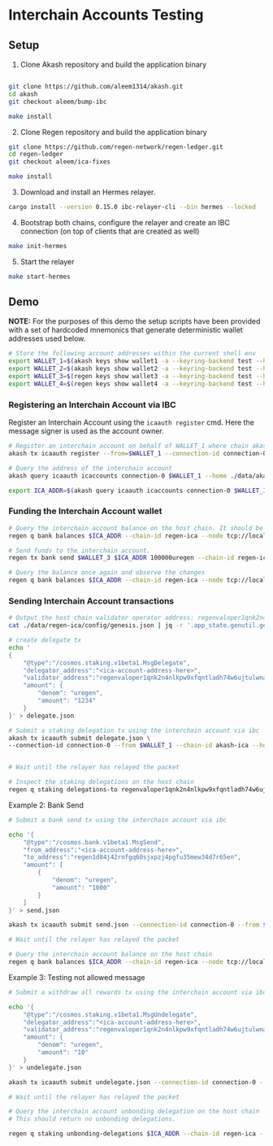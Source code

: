 # Interchain Accounts Testing

## Setup

1. Clone Akash repository and build the application binary

```bash

git clone https://github.com/aleem1314/akash.git
cd akash
git checkout aleem/bump-ibc

make install
```

2. Clone Regen repository and build the application binary

```bash
git clone https://github.com/regen-network/regen-ledger.git
cd regen-ledger
git checkout aleem/ica-fixes

make install
```

3. Download and install an Hermes relayer.

```bash
cargo install --version 0.15.0 ibc-relayer-cli --bin hermes --locked
```

4. Bootstrap both chains, configure the relayer and create an IBC connection (on top of clients that are created as well)
```bash
make init-hermes
```

5. Start the relayer
```bash
make start-hermes
```

## Demo

**NOTE:** For the purposes of this demo the setup scripts have been provided with a set of hardcoded mnemonics that generate deterministic wallet addresses used below.

```bash
# Store the following account addresses within the current shell env
export WALLET_1=$(akash keys show wallet1 -a --keyring-backend test --home ./data/akash-ica) && echo $WALLET_1;
export WALLET_2=$(akash keys show wallet2 -a --keyring-backend test --home ./data/akash-ica) && echo $WALLET_2;
export WALLET_3=$(regen keys show wallet3 -a --keyring-backend test --home ./data/regen-ica) && echo $WALLET_3;
export WALLET_4=$(regen keys show wallet4 -a --keyring-backend test --home ./data/regen-ica) && echo $WALLET_4;
```

### Registering an Interchain Account via IBC

Register an Interchain Account using the `icaauth register` cmd. 
Here the message signer is used as the account owner.

```bash
# Register an interchain account on behalf of WALLET_1 where chain akash-ica is the interchain accounts host
akash tx icaauth register --from=$WALLET_1 --connection-id connection-0 --chain-id akash-ica --home ./data/akash-ica --node tcp://localhost:26656 --keyring-backend test -y --broadcast-mode block

# Query the address of the interchain account
akash query icaauth icaccounts connection-0 $WALLET_1 --home ./data/akash-ica --node tcp://localhost:26656

export ICA_ADDR=$(akash query icaauth icaccounts connection-0 $WALLET_1 --home ./data/akash-ica --node tcp://localhost:26656 -o json | jq -r '.interchain_account_address') && echo $ICA_ADDR

```

### Funding the Interchain Account wallet

```bash
# Query the interchain account balance on the host chain. It should be empty.
regen q bank balances $ICA_ADDR --chain-id regen-ica --node tcp://localhost:26657

# Send funds to the interchain account.
regen tx bank send $WALLET_3 $ICA_ADDR 100000uregen --chain-id regen-ica --home ./data/regen-ica --node tcp://localhost:26657 --keyring-backend test -y

# Query the balance once again and observe the changes
regen q bank balances $ICA_ADDR --chain-id regen-ica --node tcp://localhost:26657
```

### Sending Interchain Account transactions

```bash
# Output the host chain validator operator address: regenvaloper1qnk2n4nlkpw9xfqntladh74w6ujtulwnah3mns
cat ./data/regen-ica/config/genesis.json | jq -r '.app_state.genutil.gen_txs[0].body.messages[0].validator_address'

# create delegate tx
echo '
{
    "@type":"/cosmos.staking.v1beta1.MsgDelegate",
    "delegator_address":"<ica-account-address-here>",
    "validator_address":"regenvaloper1qnk2n4nlkpw9xfqntladh74w6ujtulwnah3mns",
    "amount": {
        "denom": "uregen",
        "amount": "1234"
    }
}' > delegate.json

# Submit a staking delegation tx using the interchain account via ibc
akash tx icaauth submit delegate.json \
--connection-id connection-0 --from $WALLET_1 --chain-id akash-ica --home ./data/akash-ica --node tcp://localhost:26656 --keyring-backend test -y --broadcast-mode block


# Wait until the relayer has relayed the packet

# Inspect the staking delegations on the host chain
regen q staking delegations-to regenvaloper1qnk2n4nlkpw9xfqntladh74w6ujtulwnah3mns --home data/regen-ica --node tcp://127.0.0.1:26657
```

Example 2: Bank Send

```bash
# Submit a bank send tx using the interchain account via ibc

echo '{
    "@type":"/cosmos.bank.v1beta1.MsgSend",
    "from_address":"<ica-account-address-here>",
    "to_address":"regen1d84j42rnfgq60sjxpzj4pgfu35mew34d7r65en",
    "amount": [
        {
            "denom": "uregen",
            "amount": "1000"
        }
    ]
}' > send.json

akash tx icaauth submit send.json --connection-id connection-0 --from $WALLET_1 --chain-id akash-ica --home ./data/akash-ica --node tcp://localhost:26656 --keyring-backend test -y

# Wait until the relayer has relayed the packet

# Query the interchain account balance on the host chain
regen q bank balances $ICA_ADDR --chain-id regen-ica --node tcp://localhost:26657
```

Example 3: Testing not allowed message

```bash
# Submit a withdraw all rewards tx using the interchain account via ibc

echo '{
    "@type":"/cosmos.staking.v1beta1.MsgUndelegate",
    "delegator_address":"<ica-account-address-here>",
    "validator_address":"regenvaloper1qnk2n4nlkpw9xfqntladh74w6ujtulwnah3mns",
    "amount": {
        "denom": "uregen",
        "amount": "10"
    }
}' > undelegate.json

akash tx icaauth submit undelegate.json --connection-id connection-0 --from $WALLET_1 --chain-id akash-ica --home ./data/akash-ica --node tcp://localhost:26656 --keyring-backend test -y

# Wait until the relayer has relayed the packet

# Query the interchain account unbonding delegation on the host chain
# This should return no unbonding delegations.

regen q staking unbonding-delegations $ICA_ADDR --chain-id regen-ica --node tcp://localhost:26657
```
